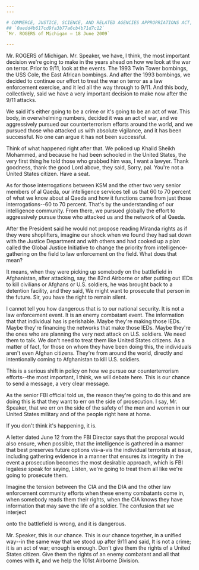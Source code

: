 ```yaml
---
---

# COMMERCE, JUSTICE, SCIENCE, AND RELATED AGENCIES APPROPRIATIONS ACT,
## `0aedd4b617cd9fa3b77a6cb4b71d7c12`
`Mr. ROGERS of Michigan — 18 June 2009`

---
```



Mr. ROGERS of Michigan. Mr. Speaker, we have, I think, the most 
important decision we're going to make in the years ahead on how we 
look at the war on terror. Prior to 9/11, look at the events. The 1993 
Twin Tower bombings, the USS Cole, the East African bombings. And after 
the 1993 bombings, we decided to continue our effort to treat the war 
on terror as a law enforcement exercise, and it led all the way through 
to 9/11. And this body, collectively, said we have a very important 
decision to make now after the 9/11 attacks.

We said it's either going to be a crime or it's going to be an act of 
war. This body, in overwhelming numbers, decided it was an act of war, 
and we aggressively pursued our counterterrorism efforts around the 
world, and we pursued those who attacked us with absolute vigilance, 
and it has been successful. No one can argue it has not been 
successful.

Think of what happened right after that. We policed up Khalid Sheikh 
Mohammed, and because he had been schooled in the United States, the 
very first thing he told those who grabbed him was, I want a lawyer. 
Thank goodness, thank the good Lord above, they said, Sorry, pal. 
You're not a United States citizen. Have a seat.

As for those interrogations between KSM and the other two very senior 
members of al Qaeda, our intelligence services tell us that 60 to 70 
percent of what we know about al Qaeda and how it functions came from 
just those interrogations--60 to 70 percent. That's by the 
understanding of our intelligence community. From there, we pursued 
globally the effort to aggressively pursue those who attacked us and 
the network of al Qaeda.

After the President said he would not propose reading Miranda rights 
as if they were shoplifters, imagine our shock when we found they had 
sat down with the Justice Department and with others and had cooked up 
a plan called the Global Justice Initiative to change the priority from 
intelligence-gathering on the field to law enforcement on the field. 
What does that mean?

It means, when they were picking up somebody on the battlefield in 
Afghanistan, after attacking, say, the 82nd Airborne or after putting 
out IEDs to kill civilians or Afghans or U.S. soldiers, he was brought 
back to a detention facility, and they said, We might want to prosecute 
that person in the future. Sir, you have the right to remain silent.

I cannot tell you how dangerous that is to our national security. It 
is not a law enforcement event. It is an enemy combatant event. The 
information that that individual has is perishable. Maybe they're 
making those IEDs. Maybe they're financing the networks that make those 
IEDs. Maybe they're the ones who are planning the very next attack on 
U.S. soldiers. We need them to talk. We don't need to treat them like 
United States citizens. As a matter of fact, for those on whom they 
have been doing this, the individuals aren't even Afghan citizens. 
They're from around the world, directly and intentionally coming to 
Afghanistan to kill U.S. soldiers.

This is a serious shift in policy on how we pursue our 
counterterrorism efforts--the most important, I think, we will debate 
here. This is our chance to send a message, a very clear message.

As the senior FBI official told us, the reason they're going to do 
this and are doing this is that they want to err on the side of 
prosecution. I say, Mr. Speaker, that we err on the side of the safety 
of the men and women in our United States military and of the people 
right here at home.

If you don't think it's happening, it is.

A letter dated June 12 from the FBI Director says that the proposal 
would also ensure, when possible, that the intelligence is gathered in 
a manner that best preserves future options vis-a-vis the individual 
terrorists at issue, including gathering evidence in a manner that 
ensures its integrity in the event a prosecution becomes the most 
desirable approach, which is FBI legalese speak for saying, Listen, 
we're going to treat them all like we're going to prosecute them.

Imagine the tension between the CIA and the DIA and the other law 
enforcement community efforts when these enemy combatants come in, when 
somebody reads them their rights, when the CIA knows they have 
information that may save the life of a soldier. The confusion that we 
interject


onto the battlefield is wrong, and it is dangerous.

Mr. Speaker, this is our chance. This is our chance together, in a 
unified way--in the same way that we stood up after 9/11 and said, It 
is not a crime; it is an act of war; enough is enough. Don't give them 
the rights of a United States citizen. Give them the rights of an enemy 
combatant and all that comes with it, and we help the 101st Airborne 
Division.